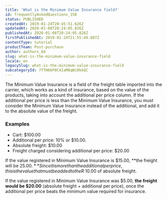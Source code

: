 ```yaml
---
title: 'What is the Minimum Value Insurance field?'
id: frequentlyAskedQuestions_158
status: PUBLISHED
createdAt: 2019-01-24T20:45:51.626Z
updatedAt: 2020-01-08T20:24:05.826Z
publishedAt: 2020-01-08T20:24:05.826Z
firstPublishedAt: 2019-01-24T21:55:49.807Z
contentType: tutorial
productTeam: Post-purchase
author: authors_84
slug: what-is-the-minimum-value-insurance-field
locale: en
legacySlug: what-is-the-minimum-value-insurance-field
subcategoryId: 7fTH6bP0C4IaM8qWi0kkQC
---
```


The Minimum Value Insurance is a field of the freight table imported into the carrier, which works as a kind of insurance, based on the value of the products, taking into account the additional per price column. If the additional per price is less than the Minimum Value Insurance, you must consider the Minimum Value Insurance instead of the additional, and add it to the absolute value of the freight.

### Examples

- Cart: $100.00
- Additional per price: 10% or $10.00.
- Absolute freight: $10.00
- Freight charged considering additional per price: $20.00

If the value registered in Minimum Value Insurance is $15.00, **the freight will be $25.00.** Since it is more than the additional per price, this is the value that must be added to the R$ 10.00 of absolute freight.

If the value registered in Minimum Value Insurance was $5.00, **the freight would be $20.00** (absolute freight + additional per price), once the additional per price beats the minimum value required for insurance.
